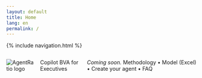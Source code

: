 ```yaml
---
layout: default
title: Home
lang: en
permalink: /
---
```


{% include navigation.html %}

<div style="display:flex;align-items:center;gap:14px;margin-bottom:8px;">
  <img src="{{ '/assets/img/logo.png' | relative_url }}" alt="AgentRatio logo" style="height>Decoding the Ratio That Powers Intelligence</em></p>
  </div>
</div>

> A practical destination for executives, solution owners, and makers to learn how Microsoft 365 Copilot and Copilot Studio deliver measurable business value through real-world models and agents.

## Copilot BVA for Executives
*Coming soon.* Methodology • Model (Excel) • Create your agent • FAQ
